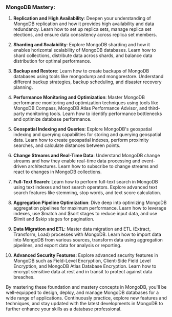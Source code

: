 ### MongoDB Mastery:

1. **Replication and High Availability**: Deepen your understanding of MongoDB replication and how it provides high availability and data redundancy. Learn how to set up replica sets, manage replica set elections, and ensure data consistency across replica set members.

2. **Sharding and Scalability**: Explore MongoDB sharding and how it enables horizontal scalability of MongoDB databases. Learn how to shard collections, distribute data across shards, and balance data distribution for optimal performance.

3. **Backup and Restore**: Learn how to create backups of MongoDB databases using tools like mongodump and mongorestore. Understand different backup strategies, backup scheduling, and disaster recovery planning.

4. **Performance Monitoring and Optimization**: Master MongoDB performance monitoring and optimization techniques using tools like MongoDB Compass, MongoDB Atlas Performance Advisor, and third-party monitoring tools. Learn how to identify performance bottlenecks and optimize database performance.

5. **Geospatial Indexing and Queries**: Explore MongoDB's geospatial indexing and querying capabilities for storing and querying geospatial data. Learn how to create geospatial indexes, perform proximity searches, and calculate distances between points.

6. **Change Streams and Real-Time Data**: Understand MongoDB change streams and how they enable real-time data processing and event-driven architectures. Learn how to subscribe to change streams and react to changes in MongoDB collections.

7. **Full-Text Search**: Learn how to perform full-text search in MongoDB using text indexes and text search operators. Explore advanced text search features like stemming, stop words, and text score calculation.

8. **Aggregation Pipeline Optimization**: Dive deep into optimizing MongoDB aggregation pipelines for maximum performance. Learn how to leverage indexes, use $match and $sort stages to reduce input data, and use $limit and $skip stages for pagination.

9. **Data Migration and ETL**: Master data migration and ETL (Extract, Transform, Load) processes with MongoDB. Learn how to import data into MongoDB from various sources, transform data using aggregation pipelines, and export data for analysis or reporting.

10. **Advanced Security Features**: Explore advanced security features in MongoDB such as Field-Level Encryption, Client-Side Field Level Encryption, and MongoDB Atlas Database Encryption. Learn how to encrypt sensitive data at rest and in transit to protect against data breaches.

By mastering these foundation and mastery concepts in MongoDB, you'll be well-equipped to design, deploy, and manage MongoDB databases for a wide range of applications. Continuously practice, explore new features and techniques, and stay updated with the latest developments in MongoDB to further enhance your skills as a database professional.
